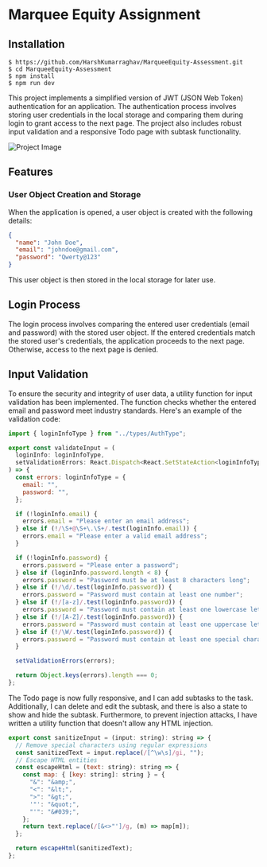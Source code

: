 # Marquee Equity Assignment

## Installation

```shell
$ https://github.com/HarshKumarraghav/MarqueeEquity-Assessment.git
$ cd MarqueeEquity-Assessment
$ npm install
$ npm run dev
```

This project implements a simplified version of JWT (JSON Web Token) authentication for an application. The authentication process involves storing user credentials in the local storage and comparing them during login to grant access to the next page. The project also includes robust input validation and a responsive Todo page with subtask functionality.

![Project Image](./public/assets/MELogo.svg)

## Features

### User Object Creation and Storage

When the application is opened, a user object is created with the following details:

```json
{
  "name": "John Doe",
  "email": "johndoe@gmail.com",
  "password": "Qwerty@123"
}
```

This user object is then stored in the local storage for later use.

## Login Process

The login process involves comparing the entered user credentials (email and password) with the stored user object. If the entered credentials match the stored user's credentials, the application proceeds to the next page. Otherwise, access to the next page is denied.

## Input Validation

To ensure the security and integrity of user data, a utility function for input validation has been implemented. The function checks whether the entered email and password meet industry standards. Here's an example of the validation code:

```javascript
import { loginInfoType } from "../types/AuthType";

export const validateInput = (
  loginInfo: loginInfoType,
  setValidationErrors: React.Dispatch<React.SetStateAction<loginInfoType>>
) => {
  const errors: loginInfoType = {
    email: "",
    password: "",
  };

  if (!loginInfo.email) {
    errors.email = "Please enter an email address";
  } else if (!/\S+@\S+\.\S+/.test(loginInfo.email)) {
    errors.email = "Please enter a valid email address";
  }

  if (!loginInfo.password) {
    errors.password = "Please enter a password";
  } else if (loginInfo.password.length < 8) {
    errors.password = "Password must be at least 8 characters long";
  } else if (!/\d/.test(loginInfo.password)) {
    errors.password = "Password must contain at least one number";
  } else if (!/[a-z]/.test(loginInfo.password)) {
    errors.password = "Password must contain at least one lowercase letter";
  } else if (!/[A-Z]/.test(loginInfo.password)) {
    errors.password = "Password must contain at least one uppercase letter";
  } else if (!/\W/.test(loginInfo.password)) {
    errors.password = "Password must contain at least one special character";
  }

  setValidationErrors(errors);

  return Object.keys(errors).length === 0;
};
```

The Todo page is now fully responsive, and I can add subtasks to the task. Additionally, I can delete and edit the subtask, and there is also a state to show and hide the subtask. Furthermore, to prevent injection attacks, I have written a utility function that doesn't allow any HTML injection.

```javascript
export const sanitizeInput = (input: string): string => {
  // Remove special characters using regular expressions
  const sanitizedText = input.replace(/[^\w\s]/gi, "");
  // Escape HTML entities
  const escapeHtml = (text: string): string => {
    const map: { [key: string]: string } = {
      "&": "&amp;",
      "<": "&lt;",
      ">": "&gt;",
      '"': "&quot;",
      "'": "&#039;",
    };
    return text.replace(/[&<>"']/g, (m) => map[m]);
  };

  return escapeHtml(sanitizedText);
};
```
